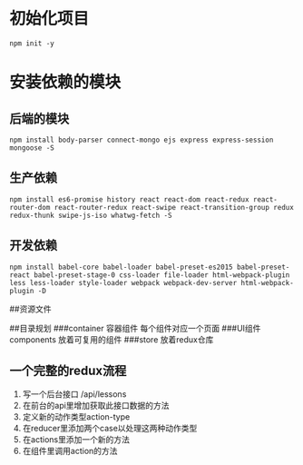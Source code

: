 # 初始化项目
```
npm init -y
```
# 安装依赖的模块
## 后端的模块
```
npm install body-parser connect-mongo ejs express express-session mongoose -S
```
## 生产依赖
```****************************************************************************************************************************************************************************************
npm install es6-promise history react react-dom react-redux react-router-dom react-router-redux react-swipe react-transition-group redux redux-thunk swipe-js-iso whatwg-fetch -S
```
## 开发依赖
```
npm install babel-core babel-loader babel-preset-es2015 babel-preset-react babel-preset-stage-0 css-loader file-loader html-webpack-plugin less less-loader style-loader webpack webpack-dev-server html-webpack-plugin -D
```
##资源文件

##目录规划
###container
容器组件 每个组件对应一个页面
###UI组件 components
放着可复用的组件
###store
放着redux仓库

## 一个完整的redux流程 
1. 写一个后台接口 /api/lessons
2. 在前台的api里增加获取此接口数据的方法
3. 定义新的动作类型action-type
4. 在reducer里添加两个case以处理这两种动作类型
5. 在actions里添加一个新的方法
6. 在组件里调用action的方法
